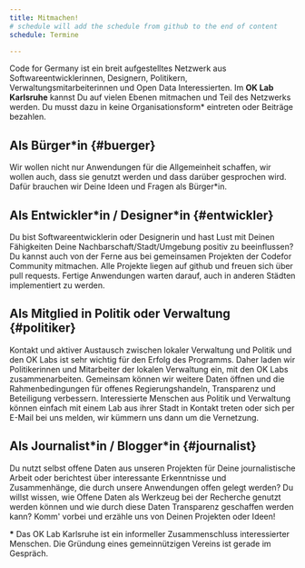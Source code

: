 ```yaml
---
title: Mitmachen!
# schedule will add the schedule from github to the end of content
schedule: Termine

---
```


Code for Germany ist ein breit aufgestelltes Netzwerk aus Softwareentwicklerinnen, Designern, Politikern, Verwaltungsmitarbeiterinnen und Open Data Interessierten.
Im **OK Lab Karlsruhe** kannst Du auf vielen Ebenen mitmachen und Teil des Netzwerks werden. Du musst dazu in keine Organisationsform* eintreten oder Beiträge bezahlen.

## Als Bürger*in {#buerger}
Wir wollen nicht nur Anwendungen für die Allgemeinheit schaffen, wir wollen auch, dass sie genutzt werden und dass darüber gesprochen wird. Dafür brauchen wir Deine Ideen und Fragen als Bürger\*in.

## Als Entwickler\*in / Designer\*in {#entwickler}
Du bist Softwareentwicklerin oder Designerin und hast Lust mit Deinen Fähigkeiten Deine Nachbarschaft/Stadt/Umgebung positiv zu beeinflussen? Du kannst auch von der Ferne aus bei gemeinsamen Projekten der Codefor Community mitmachen. Alle Projekte liegen auf github und freuen sich über pull requests. Fertige Anwendungen warten darauf, auch in anderen Städten implementiert zu werden.

## Als Mitglied in Politik oder Verwaltung {#politiker}
Kontakt und aktiver Austausch zwischen lokaler Verwaltung und Politik und den OK Labs ist sehr wichtig für den Erfolg des Programms. Daher laden wir Politikerinnen und Mitarbeiter der lokalen Verwaltung ein, mit den OK Labs zusammenarbeiten. Gemeinsam können wir weitere Daten öffnen und die Rahmenbedingungen für offenes Regierungshandeln, Transparenz und Beteiligung verbessern. Interessierte Menschen aus Politik und Verwaltung können einfach mit einem Lab aus ihrer Stadt in Kontakt treten oder sich per E-Mail bei uns melden, wir kümmern uns dann um die Vernetzung.

## Als Journalist\*in / Blogger\*in {#journalist}
Du nutzt selbst offene Daten aus unseren Projekten für Deine journalistische Arbeit oder berichtest über interessante Erkenntnisse und Zusammenhänge, die durch unsere Anwendungen offen gelegt werden?
Du willst wissen, wie Offene Daten als Werkzeug bei der Recherche genutzt werden können und wie durch diese Daten Transparenz geschaffen werden kann? Komm' vorbei und erzähle uns von Deinen Projekten oder Ideen!

**\*** Das OK Lab Karlsruhe ist ein informeller Zusammenschluss interessierter Menschen. 
Die Gründung eines gemeinnützigen Vereins ist gerade im Gespräch.

